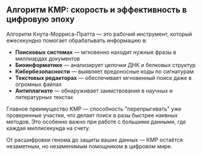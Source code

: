 ## Алгоритм KMP: скорость и эффективность в цифровую эпоху

Алгоритм Кнута-Морриса-Пратта — это рабочий инструмент, который ежесекундно помогает обрабатывать информацию в:
- **Поисковых системах** — мгновенно находит нужные фразы в миллиардах документов
- **Биоинформатике** — анализирует цепочки ДНК и белковых структур
- **Кибербезопасности** — выявляет вредоносные коды по сигнатурам
- **Текстовых редакторах** — обеспечивает мгновенный поиск даже в огромных файлах
- **Антиплагиате** — обнаруживает заимствования в научных и литературных текстах

Главное преимущество KMP — способность "перепрыгивать" уже проверенные участки, что делает поиск в разы быстрее наивных методов. Это особенно важно при работе с большими данными, где каждая миллисекунда на счету.

От расшифровки генома до защиты ваших данных — KMP остаётся незаметным, но незаменимым помощником в цифровом мире.
